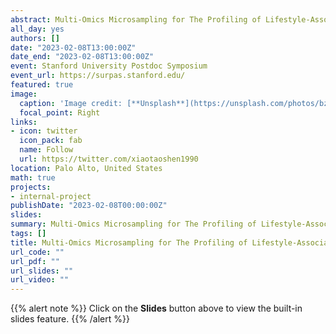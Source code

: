 ```yaml
---
abstract: Multi-Omics Microsampling for The Profiling of Lifestyle-Associated Changes in Health
all_day: yes
authors: []
date: "2023-02-08T13:00:00Z"
date_end: "2023-02-08T13:00:00Z"
event: Stanford University Postdoc Symposium
event_url: https://surpas.stanford.edu/
featured: true
image:
  caption: 'Image credit: [**Unsplash**](https://unsplash.com/photos/bzdhc5b3Bxs)'
  focal_point: Right
links:
- icon: twitter
  icon_pack: fab
  name: Follow
  url: https://twitter.com/xiaotaoshen1990
location: Palo Alto, United States
math: true
projects:
- internal-project
publishDate: "2023-02-08T00:00:00Z"
slides: 
summary: Multi-Omics Microsampling for The Profiling of Lifestyle-Associated Changes in Health
tags: []
title: Multi-Omics Microsampling for The Profiling of Lifestyle-Associated Changes in Health
url_code: ""
url_pdf: ""
url_slides: ""
url_video: ""
---
```


{{% alert note %}}
Click on the **Slides** button above to view the built-in slides feature.
{{% /alert %}}
